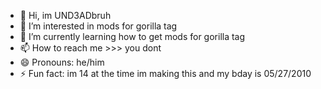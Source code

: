 - 👋 Hi, im UND3ADbruh
- 👀 I’m interested in mods for gorilla tag
- 🌱 I’m currently learning how to get mods for gorilla tag
- 📫 How to reach me >>>                                                                    you dont
- 😄 Pronouns: he/him
- ⚡ Fun fact: im 14 at the time im making this and my bday is 05/27/2010

<!---
imUND3ADbruh/imUND3ADbruh is a ✨ special ✨ repository because its `README.md` (this file) appears on your GitHub profile.
You can click the Preview link to take a look at your changes.
--->
